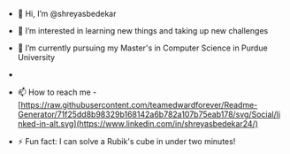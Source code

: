 - 👋 Hi, I’m @shreyasbedekar

- 👀 I’m interested in learning new things and taking up new challenges
  
- 🌱 I’m currently pursuing my Master's in Computer Science in Purdue University
- 
- 📫 How to reach me -
    [https://raw.githubusercontent.com/teamedwardforever/Readme-Generator/71f25dd8b98329b168142a6b782a107b75eab178/svg/Social/linked-in-alt.svg](https://www.linkedin.com/in/shreyasbedekar24/)
- ⚡ Fun fact: I can solve a Rubik's cube in under two minutes!

<!---
shreyasbedekar/shreyasbedekar is a ✨ special ✨ repository because its `README.md` (this file) appears on your GitHub profile.
You can click the Preview link to take a look at your changes.
--->
